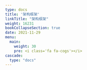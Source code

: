 ```yaml
---
type: docs
title: '架构框架'
linkTitle: "架构框架"
weight: 16231
bookCollapseSection: true
date: 2021-11-29
menu:
  main:
    weight: 30
    pre: <i class='fa fa-cogs'></i>
cascade:
  type: "docs"
---
```

